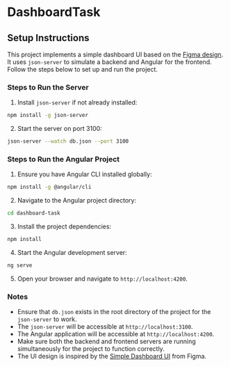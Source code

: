 # DashboardTask

## Setup Instructions

This project implements a simple dashboard UI based on the [Figma design](https://www.figma.com/design/o7dITCwAUha7QA977u1GYY/Simple-Dashboard-Ui--Community-?node-id=1-2&p=f&t=MBx21Lrfb2289iow-0). It uses `json-server` to simulate a backend and Angular for the frontend. Follow the steps below to set up and run the project.

### Steps to Run the Server
1. Install `json-server` if not already installed:
  ```bash
  npm install -g json-server
  ```
2. Start the server on port 3100:
  ```bash
  json-server --watch db.json --port 3100
  ```

### Steps to Run the Angular Project
1. Ensure you have Angular CLI installed globally:
  ```bash
  npm install -g @angular/cli
  ```
2. Navigate to the Angular project directory:
  ```bash
  cd dashboard-task
  ```
3. Install the project dependencies:
  ```bash
  npm install
  ```
4. Start the Angular development server:
  ```bash
  ng serve
  ```
5. Open your browser and navigate to `http://localhost:4200`.

### Notes
- Ensure that `db.json` exists in the root directory of the project for the `json-server` to work.
- The `json-server` will be accessible at `http://localhost:3100`.
- The Angular application will be accessible at `http://localhost:4200`.
- Make sure both the backend and frontend servers are running simultaneously for the project to function correctly.
- The UI design is inspired by the [Simple Dashboard UI](https://www.figma.com/design/o7dITCwAUha7QA977u1GYY/Simple-Dashboard-Ui--Community-?node-id=1-2&p=f&t=MBx21Lrfb2289iow-0) from Figma.
